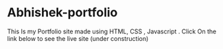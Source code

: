 # Abhishek-portfolio
This Is my Portfolio site made using HTML, CSS , Javascript . Click On the link below to see the live site (under construction)
